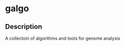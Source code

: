 galgo
=============

Description
-------------------
A collectoin of algorithms and tools for genome analysis
